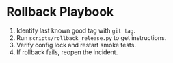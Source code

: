 # Rollback Playbook

1. Identify last known good tag with `git tag`.
2. Run `scripts/rollback_release.py` to get instructions.
3. Verify config lock and restart smoke tests.
4. If rollback fails, reopen the incident.
